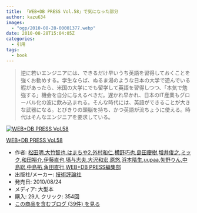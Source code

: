 ```yaml
---
title: 「WEB+DB PRESS Vol.58」で気になった部分
author: kazu634
images:
  - "ogp/2010-08-28-00001377.webp"
date: 2010-08-28T15:04:05Z
categories:
  - 引用
tags:
  - book
---
```

<div class="section">
<blockquote>
<p>
      逆に若いエンジニアには、できるだけ早いうち英語を習得しておくことを強くお勧めする。学生ならば、ぬるま湯のような日本の大学で遊んでいる暇があったら、米国の大学にでも留学して英語を習得しつつ、「本気で勉強する」機会を自分に与えるべきだ。遅かれ早かれ、日本のIT産業もグローバル化の波に飲み込まれる。そんな時代には、英語ができることが大きな武器になる。とびきりの頭脳を持ち、かつ英語が流ちょうに使える。時代はそんなエンジニアを要求している。
</p>
</blockquote>

<div class="hatena-asin-detail">
<a href="http://www.amazon.co.jp/dp/4774143243/?tag=hatena_st1-22&ascsubtag=d-7ibv" onclick="__gaTracker('send', 'event', 'outbound-article', 'http://www.amazon.co.jp/dp/4774143243/?tag=hatena_st1-22&ascsubtag=d-7ibv', '');"><img src="https://images-na.ssl-images-amazon.com/images/I/51Zl31eqjML._SL160_.jpg" class="hatena-asin-detail-image" alt="WEB+DB PRESS Vol.58" title="WEB+DB PRESS Vol.58" /></a></p>

<div class="hatena-asin-detail-info">
<p class="hatena-asin-detail-title">
<a href="http://www.amazon.co.jp/dp/4774143243/?tag=hatena_st1-22&ascsubtag=d-7ibv" onclick="__gaTracker('send', 'event', 'outbound-article', 'http://www.amazon.co.jp/dp/4774143243/?tag=hatena_st1-22&ascsubtag=d-7ibv', 'WEB+DB PRESS Vol.58');">WEB+DB PRESS Vol.58</a>
</p>

<ul>
<li>
<span class="hatena-asin-detail-label">作者:</span> <a href="http://d.hatena.ne.jp/keyword/%BE%BE%C5%C4%CC%C0" onclick="__gaTracker('send', 'event', 'outbound-article', 'http://d.hatena.ne.jp/keyword/%BE%BE%C5%C4%CC%C0', '松田明');" class="keyword">松田明</a>,<a href="http://d.hatena.ne.jp/keyword/%C2%E7%C3%DD%C3%D2%CC%E9" onclick="__gaTracker('send', 'event', 'outbound-article', 'http://d.hatena.ne.jp/keyword/%C2%E7%C3%DD%C3%D2%CC%E9', '大竹智也');" class="keyword">大竹智也</a>,<a href="http://d.hatena.ne.jp/keyword/%A4%CF%A4%DE%A4%C1%A4%E42" onclick="__gaTracker('send', 'event', 'outbound-article', 'http://d.hatena.ne.jp/keyword/%A4%CF%A4%DE%A4%C1%A4%E42', 'はまちや2');" class="keyword">はまちや2</a>,<a href="http://d.hatena.ne.jp/keyword/%B3%B0%C2%BC%CF%C2%BF%CE" onclick="__gaTracker('send', 'event', 'outbound-article', 'http://d.hatena.ne.jp/keyword/%B3%B0%C2%BC%CF%C2%BF%CE', '外村和仁');" class="keyword">外村和仁</a>,<a href="http://d.hatena.ne.jp/keyword/%B2%A3%CC%EE%B9%AA%CC%E9" onclick="__gaTracker('send', 'event', 'outbound-article', 'http://d.hatena.ne.jp/keyword/%B2%A3%CC%EE%B9%AA%CC%E9', '横野巧也');" class="keyword">横野巧也</a>,<a href="http://d.hatena.ne.jp/keyword/%C5%E7%C5%C4%B7%C4%BC%F9" onclick="__gaTracker('send', 'event', 'outbound-article', 'http://d.hatena.ne.jp/keyword/%C5%E7%C5%C4%B7%C4%BC%F9', '島田慶樹');" class="keyword">島田慶樹</a>,<a href="http://d.hatena.ne.jp/keyword/%C1%FD%B0%E6%BD%D3%C7%B7" onclick="__gaTracker('send', 'event', 'outbound-article', 'http://d.hatena.ne.jp/keyword/%C1%FD%B0%E6%BD%D3%C7%B7', '増井俊之');" class="keyword">増井俊之</a>,<a href="http://d.hatena.ne.jp/keyword/%A5%DF%A5%C3%A5%AF" onclick="__gaTracker('send', 'event', 'outbound-article', 'http://d.hatena.ne.jp/keyword/%A5%DF%A5%C3%A5%AF', 'ミック');" class="keyword">ミック</a>,<a href="http://d.hatena.ne.jp/keyword/%CF%C2%C5%C4%CD%B5%B2%F0" onclick="__gaTracker('send', 'event', 'outbound-article', 'http://d.hatena.ne.jp/keyword/%CF%C2%C5%C4%CD%B5%B2%F0', '和田裕介');" class="keyword">和田裕介</a>,<a href="http://d.hatena.ne.jp/keyword/%B0%CB%C6%A3%C4%BE%CC%E9" onclick="__gaTracker('send', 'event', 'outbound-article', 'http://d.hatena.ne.jp/keyword/%B0%CB%C6%A3%C4%BE%CC%E9', '伊藤直也');" class="keyword">伊藤直也</a>,<a href="http://d.hatena.ne.jp/keyword/%C8%B9%CD%BF%BB%D6%C9%D7" onclick="__gaTracker('send', 'event', 'outbound-article', 'http://d.hatena.ne.jp/keyword/%C8%B9%CD%BF%BB%D6%C9%D7', '塙与志夫');" class="keyword">塙与志夫</a>,<a href="http://d.hatena.ne.jp/keyword/%C2%E7%C2%F4%CF%C2%B9%A8" onclick="__gaTracker('send', 'event', 'outbound-article', 'http://d.hatena.ne.jp/keyword/%C2%E7%C2%F4%CF%C2%B9%A8', '大沢和宏');" class="keyword">大沢和宏</a>,<a href="http://d.hatena.ne.jp/keyword/%B8%B6%CD%AA" onclick="__gaTracker('send', 'event', 'outbound-article', 'http://d.hatena.ne.jp/keyword/%B8%B6%CD%AA', '原悠');" class="keyword">原悠</a>,<a href="http://d.hatena.ne.jp/keyword/%C9%CD%CB%DC%B3%AC%C0%B8" onclick="__gaTracker('send', 'event', 'outbound-article', 'http://d.hatena.ne.jp/keyword/%C9%CD%CB%DC%B3%AC%C0%B8', '浜本階生');" class="keyword">浜本階生</a>,<a href="http://d.hatena.ne.jp/keyword/uupaa" onclick="__gaTracker('send', 'event', 'outbound-article', 'http://d.hatena.ne.jp/keyword/uupaa', 'uupaa');" class="keyword">uupaa</a>,<a href="http://d.hatena.ne.jp/keyword/%CC%F0%CC%EE%A4%EA%A4%F3" onclick="__gaTracker('send', 'event', 'outbound-article', 'http://d.hatena.ne.jp/keyword/%CC%F0%CC%EE%A4%EA%A4%F3', '矢野りん');" class="keyword">矢野りん</a>,<a href="http://d.hatena.ne.jp/keyword/%C3%E6%C5%E7%C1%EF" onclick="__gaTracker('send', 'event', 'outbound-article', 'http://d.hatena.ne.jp/keyword/%C3%E6%C5%E7%C1%EF', '中島聡');" class="keyword">中島聡</a>,<a href="http://d.hatena.ne.jp/keyword/%C3%E6%C5%E7%C2%F3" onclick="__gaTracker('send', 'event', 'outbound-article', 'http://d.hatena.ne.jp/keyword/%C3%E6%C5%E7%C2%F3', '中島拓');" class="keyword">中島拓</a>,<a href="http://d.hatena.ne.jp/keyword/%B3%D1%C5%C4%C4%BE%B9%D4" onclick="__gaTracker('send', 'event', 'outbound-article', 'http://d.hatena.ne.jp/keyword/%B3%D1%C5%C4%C4%BE%B9%D4', '角田直行');" class="keyword">角田直行</a>,<a href="http://d.hatena.ne.jp/keyword/WEB%2BDB%20PRESS%CA%D4%BD%B8%C9%F4" onclick="__gaTracker('send', 'event', 'outbound-article', 'http://d.hatena.ne.jp/keyword/WEB%2BDB%20PRESS%CA%D4%BD%B8%C9%F4', 'WEB+DB PRESS編集部');" class="keyword">WEB+DB PRESS編集部</a>
</li>
<li>
<span class="hatena-asin-detail-label">出版社/メーカー:</span> <a href="http://d.hatena.ne.jp/keyword/%B5%BB%BD%D1%C9%BE%CF%C0%BC%D2" onclick="__gaTracker('send', 'event', 'outbound-article', 'http://d.hatena.ne.jp/keyword/%B5%BB%BD%D1%C9%BE%CF%C0%BC%D2', '技術評論社');" class="keyword">技術評論社</a>
</li>
<li>
<span class="hatena-asin-detail-label">発売日:</span> 2010/08/24
</li>
<li>
<span class="hatena-asin-detail-label">メディア:</span> 大型本
</li>
<li>
<span class="hatena-asin-detail-label">購入</span>: 29人 <span class="hatena-asin-detail-label">クリック</span>: 354回
</li>
<li>
<a href="http://d.hatena.ne.jp/asin/4774143243" onclick="__gaTracker('send', 'event', 'outbound-article', 'http://d.hatena.ne.jp/asin/4774143243', 'この商品を含むブログ (39件) を見る');" target="_blank">この商品を含むブログ (39件) を見る</a>
</li>
</ul>
</div>

<div class="hatena-asin-detail-foot">
</div>
</div>
</div>
